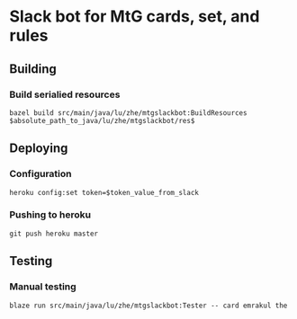 # Slack bot for MtG cards, set, and rules

## Building

### Build serialied resources

```shell
bazel build src/main/java/lu/zhe/mtgslackbot:BuildResources $absolute_path_to_java/lu/zhe/mtgslackbot/res$
```

## Deploying

### Configuration
```shell
heroku config:set token=$token_value_from_slack
```

### Pushing to heroku
```shell
git push heroku master
```

## Testing

### Manual testing
```shell
blaze run src/main/java/lu/zhe/mtgslackbot:Tester -- card emrakul the
```
